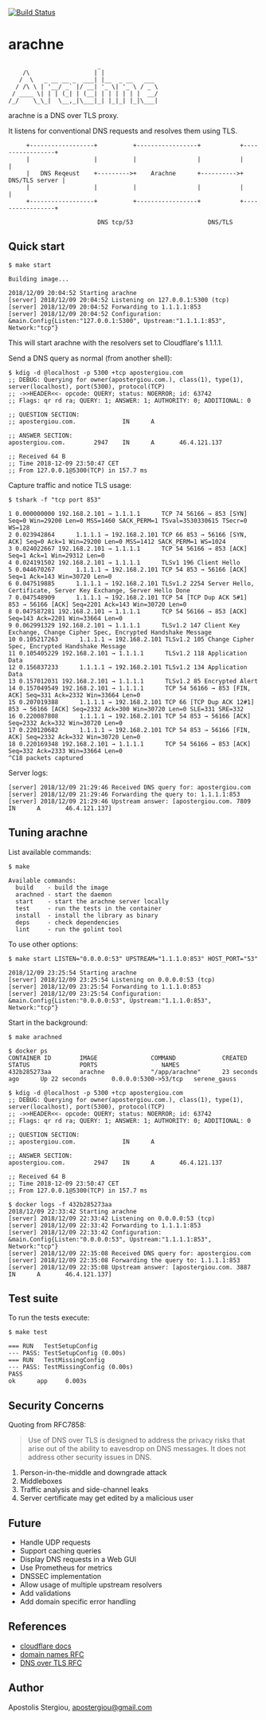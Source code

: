 [![Build Status](https://travis-ci.com/apostergiou/arachne.svg?branch=master)](https://travis-ci.com/apostergiou/arachne)

# arachne

                             _
        /\                  | |
       /  \   _ __ __ _  ___| |__  _ __   ___
      / /\ \ | '__/ _` |/ __| '_ \| '_ \ / _ \
     / ____ \| | | (_| | (__| | | | | | |  __/
    /_/    \_\_|  \__,_|\___|_| |_|_| |_|\___|

arachne is a DNS over TLS proxy.

It listens for conventional DNS requests and resolves them using TLS.

         +------------------+          +-----------------+           +-----------------+
         |                  |          |                 |           |                 |
         |   DNS Reqeust    +--------->+    Arachne      +---------->+  DNS/TLS server |
         |                  |          |                 |           |                 |
         +------------------+          +-----------------+           +-----------------+

                             DNS tcp/53                     DNS/TLS

## Quick start

```
$ make start

Building image...

2018/12/09 20:04:52 Starting arachne
[server] 2018/12/09 20:04:52 Listening on 127.0.0.1:5300 (tcp)
[server] 2018/12/09 20:04:52 Forwarding to 1.1.1.1:853
[server] 2018/12/09 20:04:52 Configuration: &main.Config{Listen:"127.0.0.1:5300", Upstream:"1.1.1.1:853", Network:"tcp"}
```

This will start arachne with the resolvers set to Cloudflare's 1.1.1.1.

Send a DNS query as normal (from another shell):

```
$ kdig -d @localhost -p 5300 +tcp apostergiou.com
;; DEBUG: Querying for owner(apostergiou.com.), class(1), type(1), server(localhost), port(5300), protocol(TCP)
;; ->>HEADER<<- opcode: QUERY; status: NOERROR; id: 63742
;; Flags: qr rd ra; QUERY: 1; ANSWER: 1; AUTHORITY: 0; ADDITIONAL: 0

;; QUESTION SECTION:
;; apostergiou.com.             IN      A

;; ANSWER SECTION:
apostergiou.com.        2947    IN      A       46.4.121.137

;; Received 64 B
;; Time 2018-12-09 23:50:47 CET
;; From 127.0.0.1@5300(TCP) in 157.7 ms
```

Capture traffic and notice TLS usage:

```
$ tshark -f "tcp port 853"

1 0.000000000 192.168.2.101 → 1.1.1.1      TCP 74 56166 → 853 [SYN] Seq=0 Win=29200 Len=0 MSS=1460 SACK_PERM=1 TSval=3530330615 TSecr=0 WS=128
2 0.023942864      1.1.1.1 → 192.168.2.101 TCP 66 853 → 56166 [SYN, ACK] Seq=0 Ack=1 Win=29200 Len=0 MSS=1412 SACK_PERM=1 WS=1024
3 0.024022667 192.168.2.101 → 1.1.1.1      TCP 54 56166 → 853 [ACK] Seq=1 Ack=1 Win=29312 Len=0
4 0.024191502 192.168.2.101 → 1.1.1.1      TLSv1 196 Client Hello
5 0.044670267      1.1.1.1 → 192.168.2.101 TCP 54 853 → 56166 [ACK] Seq=1 Ack=143 Win=30720 Len=0
6 0.047519885      1.1.1.1 → 192.168.2.101 TLSv1.2 2254 Server Hello, Certificate, Server Key Exchange, Server Hello Done
7 0.047548909      1.1.1.1 → 192.168.2.101 TCP 54 [TCP Dup ACK 5#1] 853 → 56166 [ACK] Seq=2201 Ack=143 Win=30720 Len=0
8 0.047587281 192.168.2.101 → 1.1.1.1      TCP 54 56166 → 853 [ACK] Seq=143 Ack=2201 Win=33664 Len=0
9 0.062991329 192.168.2.101 → 1.1.1.1      TLSv1.2 147 Client Key Exchange, Change Cipher Spec, Encrypted Handshake Message
10 0.105217263      1.1.1.1 → 192.168.2.101 TLSv1.2 105 Change Cipher Spec, Encrypted Handshake Message
11 0.105405229 192.168.2.101 → 1.1.1.1      TLSv1.2 118 Application Data
12 0.156837233      1.1.1.1 → 192.168.2.101 TLSv1.2 134 Application Data
13 0.157012031 192.168.2.101 → 1.1.1.1      TLSv1.2 85 Encrypted Alert
14 0.157049549 192.168.2.101 → 1.1.1.1      TCP 54 56166 → 853 [FIN, ACK] Seq=331 Ack=2332 Win=33664 Len=0
15 0.207019388      1.1.1.1 → 192.168.2.101 TCP 66 [TCP Dup ACK 12#1] 853 → 56166 [ACK] Seq=2332 Ack=300 Win=30720 Len=0 SLE=331 SRE=332
16 0.220087808      1.1.1.1 → 192.168.2.101 TCP 54 853 → 56166 [ACK] Seq=2332 Ack=332 Win=30720 Len=0
17 0.220120682      1.1.1.1 → 192.168.2.101 TCP 54 853 → 56166 [FIN, ACK] Seq=2332 Ack=332 Win=30720 Len=0
18 0.220169348 192.168.2.101 → 1.1.1.1      TCP 54 56166 → 853 [ACK] Seq=332 Ack=2333 Win=33664 Len=0
^C18 packets captured
```

Server logs:

```
[server] 2018/12/09 21:29:46 Received DNS query for: apostergiou.com
[server] 2018/12/09 21:29:46 Forwarding the query to: 1.1.1.1:853
[server] 2018/12/09 21:29:46 Upstream answer: [apostergiou.com. 7809    IN      A       46.4.121.137]
```

## Tuning arachne

List available commands:

```
$ make

Available commands:
  build    - build the image
  arachned - start the daemon
  start    - start the arachne server locally
  test     - run the tests in the container
  install  - install the library as binary
  deps     - check dependencies
  lint     - run the golint tool
```

To use other options:

```
$ make start LISTEN="0.0.0.0:53" UPSTREAM="1.1.1.0:853" HOST_PORT="53"

2018/12/09 23:25:54 Starting arachne
[server] 2018/12/09 23:25:54 Listening on 0.0.0.0:53 (tcp)
[server] 2018/12/09 23:25:54 Forwarding to 1.1.1.0:853
[server] 2018/12/09 23:25:54 Configuration: &main.Config{Listen:"0.0.0.0:53", Upstream:"1.1.1.0:853", Network:"tcp"}
```

Start in the background:

```
$ make arachned

$ docker ps
CONTAINER ID        IMAGE               COMMAND             CREATED             STATUS              PORTS                  NAMES
432b285273aa        arachne             "/app/arachne"      23 seconds ago      Up 22 seconds       0.0.0.0:5300->53/tcp   serene_gauss

$ kdig -d @localhost -p 5300 +tcp apostergiou.com
;; DEBUG: Querying for owner(apostergiou.com.), class(1), type(1), server(localhost), port(5300), protocol(TCP)
;; ->>HEADER<<- opcode: QUERY; status: NOERROR; id: 63742
;; Flags: qr rd ra; QUERY: 1; ANSWER: 1; AUTHORITY: 0; ADDITIONAL: 0

;; QUESTION SECTION:
;; apostergiou.com.             IN      A

;; ANSWER SECTION:
apostergiou.com.        2947    IN      A       46.4.121.137

;; Received 64 B
;; Time 2018-12-09 23:50:47 CET
;; From 127.0.0.1@5300(TCP) in 157.7 ms

$ docker logs -f 432b285273aa
2018/12/09 22:33:42 Starting arachne
[server] 2018/12/09 22:33:42 Listening on 0.0.0.0:53 (tcp)
[server] 2018/12/09 22:33:42 Forwarding to 1.1.1.1:853
[server] 2018/12/09 22:33:42 Configuration: &main.Config{Listen:"0.0.0.0:53", Upstream:"1.1.1.1:853", Network:"tcp"}
[server] 2018/12/09 22:35:08 Received DNS query for: apostergiou.com
[server] 2018/12/09 22:35:08 Forwarding the query to: 1.1.1.1:853
[server] 2018/12/09 22:35:08 Upstream answer: [apostergiou.com. 3887    IN      A       46.4.121.137]
```

## Test suite

To run the tests execute:

```
$ make test

=== RUN   TestSetupConfig
--- PASS: TestSetupConfig (0.00s)
=== RUN   TestMissingConfig
--- PASS: TestMissingConfig (0.00s)
PASS
ok      app     0.003s
```

## Security Concerns

Quoting from RFC7858:

>Use of DNS over TLS is designed to address the privacy risks that
arise out of the ability to eavesdrop on DNS messages.  It does not
address other security issues in DNS.

1. Person-in-the-middle and downgrade attack
2. Middleboxes
3. Traffic analysis and side-channel leaks
4. Server certificate may get edited by a malicious user

## Future

* Handle UDP requests
* Support caching queries
* Display DNS requests in a Web GUI
* Use Prometheus for metrics
* DNSSEC implementation
* Allow usage of multiple upstream resolvers
* Add validations
* Add domain specific error handling

## References

* [cloudflare docs](https://developers.cloudflare.com/1.1.1.1/dns-over-tls/)
* [domain names RFC](https://tools.ietf.org/html/rfc1035)
* [DNS over TLS RFC](https://tools.ietf.org/html/rfc7858)

## Author

Apostolis Stergiou, apostergiou@gmail.com
